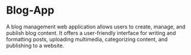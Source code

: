 # Blog-App
 A blog management web application allows users to create, manage, and publish blog content. It offers a user-friendly interface for writing and formatting posts, uploading multimedia, categorizing content, and publishing to a website.
